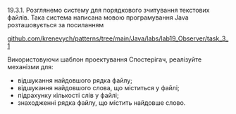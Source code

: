 19.3.1. Розглянемо систему
для порядкового зчитування текстових файлів. Така система написана мовою програмування
Java розташовується
за посиланням


[github.com/krenevych/patterns/tree/main/Java/labs/lab19_Observer/task_3_1](https://github.com/krenevych/patterns/tree/main/Java/labs/lab19_Observer/task_3_1
)

Використовуючи шаблон проектування Спостерігач, реалізуйте
механізми для:
- відшукання найдовшого рядка файлу;
- відшукання найдовшого слова, що міститься у
файлі;
- підрахунку кількості слів у файлі;
- знаходженні рядка файлу, що містить найдовше
слово.